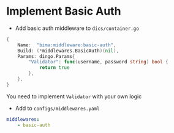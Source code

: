 # Implement Basic Auth

- Add basic auth middleware to `dics/container.go`

```go
{
    Name:  "bima:middleware:basic-auth",
    Build: (*middlewares.BasicAuth)(nil),
    Params: dingo.Params{
        "Validator": func(username, password string) bool {
			return true
		},
    },
}
```

You need to implement `Validator` with your own logic

- Add to `configs/middlewares.yaml`

```yaml
middlewares:
    - basic-auth
```

